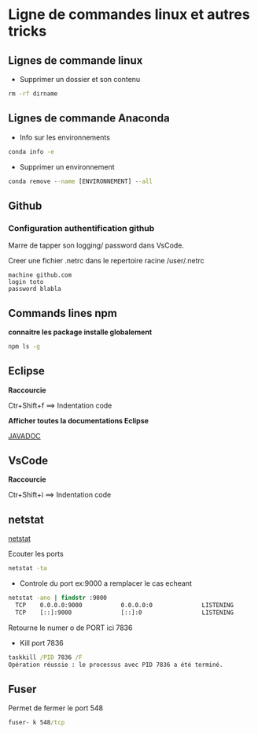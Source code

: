 # Ligne de commandes linux et autres tricks

## Lignes de commande linux

* Supprimer un dossier et son contenu

```cmd
rm -rf dirname
```

## Lignes de commande Anaconda

* Info sur les environnements

```cmd
conda info -e
```

* Supprimer un environnement

```cmd
conda remove --name [ENVIRONNEMENT] --all 

```




## Github

### Configuration authentification github

Marre de tapper son logging/ password dans VsCode.

Creer une fichier .netrc dans le repertoire racine /user/.netrc

```.netrc
machine github.com
login toto
password blabla
```

## Commands lines npm

**connaitre les package installe globalement**

```cmd
npm ls -g
```

## Eclipse

**Raccourcie**

Ctr+Shift+f ==> Indentation code

**Afficher toutes la documentations Eclipse**

[JAVADOC](http://objis.com/tutoriel-java-n4-integration-de-la-javadoc-jse-dans-eclipse/)


## VsCode

**Raccourcie**

Ctr+Shift+i ==> Indentation code

## netstat

[netstat](http://www.faqs.org/docs/linux_network/)

Ecouter les ports 

```cmd
netstat -ta
```
* Controle du port ex:9000 a remplacer le cas echeant

```cmd
netstat -ano | findstr :9000
  TCP    0.0.0.0:9000           0.0.0.0:0              LISTENING       7836
  TCP    [::]:9000              [::]:0                 LISTENING       7836
```
Retourne le numer o de PORT ici 7836

* Kill port 7836

```cmd
taskkill /PID 7836 /F
Opération réussie : le processus avec PID 7836 a été terminé.
```
## Fuser

Permet de fermer le port 548

```cmd
fuser- k 548/tcp 
```
